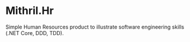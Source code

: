 # Mithril.Hr
Simple Human Resources product to illustrate software engineering skills (.NET Core, DDD, TDD).
